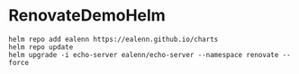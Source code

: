 # RenovateDemoHelm

```
helm repo add ealenn https://ealenn.github.io/charts
helm repo update
helm upgrade -i echo-server ealenn/echo-server --namespace renovate --force
```
